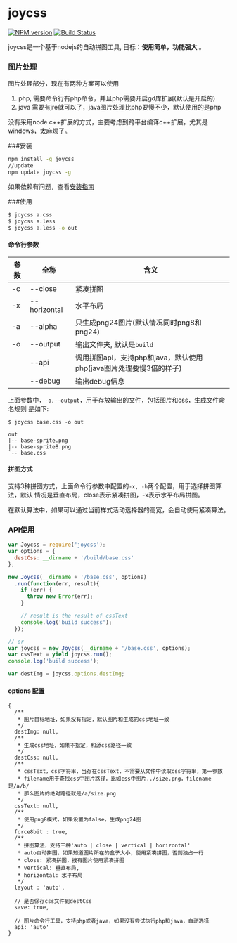 joycss 
======

[![NPM version](https://img.shields.io/npm/v/joycss.svg?style=flat)](https://www.npmjs.org/package/joycss)
[![Build Status](https://img.shields.io/travis/shepherdwind/joycss.svg?style=flat)](https://travis-ci.org/shepherdwind/joycss)

joycss是一个基于nodejs的自动拼图工具, 目标：<strong>使用简单，功能强大</strong> 。

### 图片处理

图片处理部分，现在有两种方案可以使用

1. php, 需要命令行有php命令，并且php需要开启gd库扩展(默认是开启的)
2. java 需要有jre就可以了，java图片处理比php要慢不少，默认使用的是php

没有采用node c++扩展的方式，主要考虑到跨平台编译c++扩展，尤其是windows，太麻烦了。

###安装

```sh
npm install -g joycss
//update
npm update joycss -g
```

如果依赖有问题，查看[安装指南](https://github.com/shepherdwind/joycss/wiki/how-to-install)

###使用

```sh
$ joycss a.css
$ joycss a.less
$ joycss a.less -o out
```

#### 命令行参数

|参数|全称|含义|
|---|---|----|
|-c| --close | 紧凑拼图 |
|-x| --horizontal	| 水平布局 |
|-a| --alpha | 只生成png24图片(默认情况同时png8和png24)|
|-o| --output| 输出文件夹, 默认是`build` |
|| --api| 调用拼图api，支持php和java，默认使用php(java图片处理要慢3倍的样子) |
|| --debug| 输出debug信息 |

上面参数中，`-o,--output`，用于存放输出的文件，包括图片和css，生成文件命名规则
是如下:

```
$ joycss base.css -o out

out
|-- base-sprite.png
|-- base-sprite8.png
`-- base.css
```

#### 拼图方式

支持3种拼图方式，上面命令行参数中配置的`-x, -h`两个配置，用于选择拼图算法，默认
情况是垂直布局，close表示紧凑拼图，-x表示水平布局拼图。

在默认算法中，如果可以通过当前样式活动选择器的高宽，会自动使用紧凑算法。

### API使用

```js
var Joycss = require('joycss');
var options = {
  destCss: __dirname + '/build/base.css'
};

new Joycss(__dirname + '/base.css', options)
  .run(function(err, result){
    if (err) {
      throw new Error(err);
    }

    // result is the result of cssText
    console.log('build success');
  });

// or
var joycss = new Joycss(__dirname + '/base.css', options);
var cssText = yield joycss.run();
console.log('build success');

var destImg = joycss.options.destImg;
```

#### options 配置

```
{
  /**
   * 图片目标地址，如果没有指定，默认图片和生成的css地址一致
   */
  destImg: null,
  /**
   * 生成css地址，如果不指定，和源css路径一致
   */
  destCss: null,
  /**
   * cssText，css字符串，当存在cssText，不需要从文件中读取css字符串，第一参数
   * filename用于查找css中图片路径，比如css中图片../size.png，filename是/a/b/
   * 那么图片的绝对路径就是/a/size.png
   */
  cssText: null,
  /**
   * 使用png8模式，如果设置为false，生成png24图
   */
  force8bit : true,
  /**
   * 拼图算法，支持三种'auto | close | vertical | horizontal'
   * auto自动拼图，如果知道图片所在的盒子大小，使用紧凑拼图，否则独占一行
   * close: 紧凑拼图，搜有图片使用紧凑拼图
   * vertical: 垂直布局,
   * horizontal: 水平布局
   */
  layout : 'auto',

  // 是否保存css文件到destCss
  save: true,

  // 图片命令行工具，支持php或者java，如果没有尝试执行php和java，自动选择
  api: 'auto'
}
```
